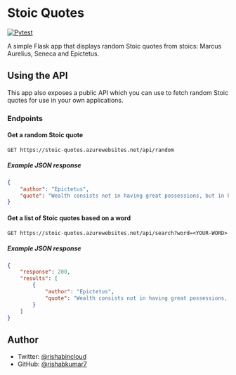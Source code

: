# Stoic Quotes

[![Pytest](https://github.com/rishabkumar7/stoic-quotes/actions/workflows/run_test.yml/badge.svg)](https://github.com/rishabkumar7/stoic-quotes/actions/workflows/run_test.yml)


A simple Flask app that displays random Stoic quotes from stoics: Marcus Aurelius, Seneca and Epictetus.

## Using the API

This app also exposes a public API which you can use to fetch random Stoic quotes for use in your own applications.

### Endpoints

#### Get a random Stoic quote

```
GET https://stoic-quotes.azurewebsites.net/api/random
```

##### Example JSON response

```json
{
    "author": "Epictetus",
    "quote": "Wealth consists not in having great possessions, but in having few wants"
}
```

#### Get a list of Stoic quotes based on a word

```
GET https://stoic-quotes.azurewebsites.net/api/search?word=<YOUR-WORD>
```

##### Example JSON response

```json
{
    "response": 200,
    "results": [
        {
            "author": "Epictetus",
            "quote": "Wealth consists not in having great possessions, but in having few wants"
        }
    ]
}
```

## Author

- Twitter: [@rishabincloud](https://x.com/rishabincloud)
- GitHub: [@rishabkumar7](https://github.com/rishabkumar7)
